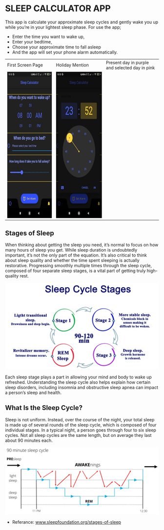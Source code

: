 
# SLEEP CALCULATOR APP

This app is calculate your approximate sleep cycles and gently wake you up while you’re in your lightest sleep phase. For use the app;
* Enter the time you want to wake up,
* Enter your bedtime,
* Choose your approximate time to fall asleep
* And the app will set your phone alarm automatically.

<table>
  <tr>
    <td>First Screen Page</td>
     <td>Holiday Mention</td>
     <td>Present day in purple and selected day in pink</td>
  </tr>
  <tr>
    <td><img src="https://github.com/Enes50453/sleep_calculator/blob/master/screenshots/ss3.jpeg" width=270 height=480></td>
    <td><img src="https://github.com/Enes50453/sleep_calculator/blob/master/screenshots/ss4.jpeg" width=270 height=480></td>
  </tr>
 </table>

## Stages of Sleep
When thinking about getting the sleep you need, it’s normal to focus on how many hours of sleep you get. While sleep duration is undoubtedly important, it’s not the only part of the equation.
It’s also critical to think about sleep quality and whether the time spent sleeping is actually restorative. Progressing smoothly multiple times through the sleep cycle, composed of four separate sleep stages, is a vital part of getting truly high-quality rest.

![App Screenshot](https://github.com/Enes50453/sleep_calculator/blob/master/screenshots/ss2.jpg)

Each sleep stage plays a part in allowing your mind and body to wake up refreshed. Understanding the sleep cycle also helps explain how certain sleep disorders, including insomnia and obstructive sleep apnea can impact a person’s sleep and health.
## What Is the Sleep Cycle?

Sleep is not uniform. Instead, over the course of the night, your total sleep is made up of several rounds of the sleep cycle, which is composed of four individual stages. In a typical night, a person goes through four to six sleep cycles. Not all sleep cycles are the same length, but on average they last about 90 minutes each.

![App Screenshot](https://github.com/Enes50453/sleep_calculator/blob/master/screenshots/ss1.jpg)

* Referance: www.sleepfoundation.org/stages-of-sleep
